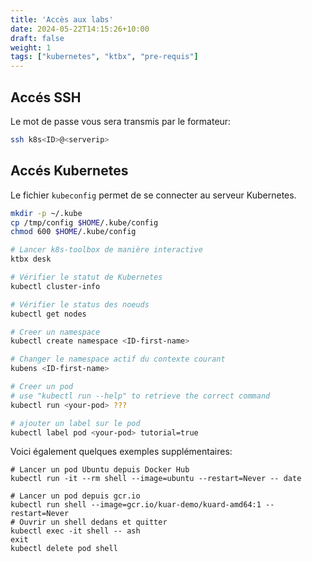 ```yaml
---
title: 'Accès aux labs'
date: 2024-05-22T14:15:26+10:00
draft: false
weight: 1
tags: ["kubernetes", "ktbx", "pre-requis"]
---
```


## Accés SSH

Le mot de passe vous sera transmis par le formateur:
```bash
ssh k8s<ID>@<serverip>
```

## Accés Kubernetes

Le fichier `kubeconfig` permet de se connecter au serveur Kubernetes.

```bash
mkdir -p ~/.kube
cp /tmp/config $HOME/.kube/config
chmod 600 $HOME/.kube/config

# Lancer k8s-toolbox de manière interactive
ktbx desk

# Vérifier le statut de Kubernetes
kubectl cluster-info

# Vérifier le status des noeuds
kubectl get nodes

# Creer un namespace
kubectl create namespace <ID-first-name>

# Changer le namespace actif du contexte courant
kubens <ID-first-name>

# Creer un pod
# use "kubectl run --help" to retrieve the correct command
kubectl run <your-pod> ???

# ajouter un label sur le pod
kubectl label pod <your-pod> tutorial=true
```

Voici également quelques exemples supplémentaires:

```shell
# Lancer un pod Ubuntu depuis Docker Hub
kubectl run -it --rm shell --image=ubuntu --restart=Never -- date

# Lancer un pod depuis gcr.io
kubectl run shell --image=gcr.io/kuar-demo/kuard-amd64:1 --restart=Never
# Ouvrir un shell dedans et quitter
kubectl exec -it shell -- ash
exit
kubectl delete pod shell
```
